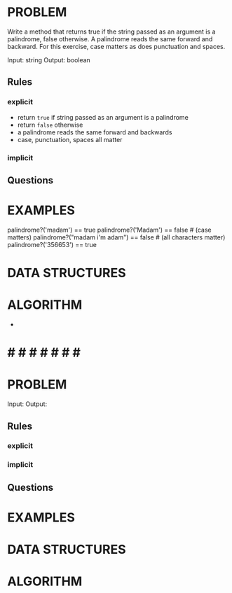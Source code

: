 # PROBLEM
Write a method that returns true if the string passed as an argument is a palindrome, false otherwise. A palindrome reads the same forward and backward. For this exercise, case matters as does punctuation and spaces.

  Input: string
  Output: boolean

  ## Rules
  ### explicit
  - return `true` if string passed as an argument is a palindrome
  - return `false` otherwise
  - a palindrome reads the same forward and backwards
  - case, punctuation, spaces all matter
  ### implicit


  ## Questions


# EXAMPLES
palindrome?('madam') == true
palindrome?('Madam') == false          # (case matters)
palindrome?("madam i'm adam") == false # (all characters matter)
palindrome?('356653') == true

# DATA STRUCTURES


# ALGORITHM
- 


# # # # # # # # #

# PROBLEM


  Input: 
  Output:

  ## Rules
  ### explicit
  
  ### implicit


  ## Questions


# EXAMPLES


# DATA STRUCTURES


# ALGORITHM
